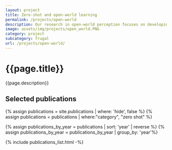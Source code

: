 ```yaml
---
layout: project
title: Zero-shot and open-world learning
permalink: /projects/open-world
description: Our research in open-world perception focuses on developing models capable of recognizing and adapting to novel objects and scenarios, ensuring safe and reliable performance in the ever-changing real world.
image: assets/img/projects/open_world.PNG
category: project
subcategory: frugal
url: /projects/open-world/
---
```



<h1>{{page.title}}</h1> 
<p>{{page.description}}</p>


<h2>Selected publications</h2>

{% assign publications = site.publications | where: 'hide', false %}
{% assign publications = publications | where:"category", "zero shot" %}

<!-- {% assign publications_by_year = publications | group_by: 'year' | sort: 'year' |  reverse %} -->
{% assign publications_by_year = publications |  sort: 'year' |  reverse %}
{% assign publications_by_year = publications_by_year | group_by: 'year'%}

{% include publications_list.html -%}
